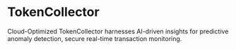 # TokenCollector
Cloud-Optimized TokenCollector harnesses AI-driven insights for predictive anomaly detection, secure real-time transaction monitoring.
